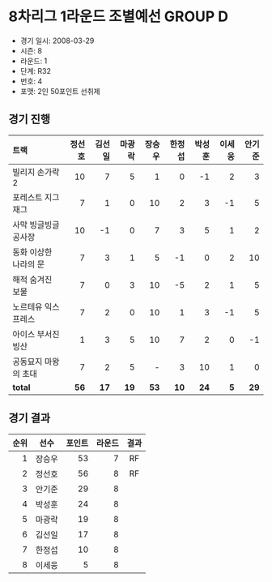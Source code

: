 # 8차리그 1라운드 조별예선 GROUP D

- 경기 일시: 2008-03-29
- 시즌: 8
- 라운드: 1
- 단계: R32
- 번호: 4
- 포맷: 2인 50포인트 선취제





## 경기 진행

| 트랙 | 정선호 | 김선일 | 마광락 | 장승우 | 한정섭 | 박성훈 | 이세웅 | 안기준 |
|:---|---:|---:|---:|---:|---:|---:|---:|---:|
| 빌리지 손가락 2 | 10 | 7 | 5 | 1 | 0 | -1 | 2 | 3 |
| 포레스트 지그재그 | 7 | 1 | 0 | 10 | 2 | 3 | -1 | 5 |
| 사막 빙글빙글 공사장 | 10 | -1 | 0 | 7 | 3 | 5 | 1 | 2 |
| 동화 이상한 나라의 문 | 7 | 3 | 1 | 5 | -1 | 0 | 2 | 10 |
| 해적 숨겨진 보물 | 7 | 0 | 3 | 10 | -5 | 2 | 1 | 5 |
| 노르테유 익스프레스 | 7 | 2 | 0 | 10 | 1 | 3 | -1 | 5 |
| 아이스 부서진 빙산 | 1 | 3 | 5 | 10 | 7 | 2 | 0 | -1 |
| 공동묘지 마왕의 초대 | 7 | 2 | 5 | - | 3 | 10 | 1 | 0 |
| __total__ | __56__ | __17__ | __19__ | __53__ | __10__ | __24__ | __5__ | __29__ |




## 경기 결과

| 순위 | 선수 | 포인트 | 라운드 | 결과 |
|---:|:---:|---:|---:|:---:|
| 1 | 장승우 | 53 | 7 | RF |
| 2 | 정선호 | 56 | 8 | RF |
| 3 | 안기준 | 29 | 8 |  |
| 4 | 박성훈 | 24 | 8 |  |
| 5 | 마광락 | 19 | 8 |  |
| 6 | 김선일 | 17 | 8 |  |
| 7 | 한정섭 | 10 | 8 |  |
| 8 | 이세웅 | 5 | 8 |  |

